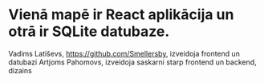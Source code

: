 # Vienā mapē ir React aplikācija un otrā ir SQLite datubaze.

Vadims Latiševs, https://github.com/Smellersby, izveidoja frontend un datubazi
Artjoms Pahomovs, izveidoja saskarni starp frontend un backend, dizains